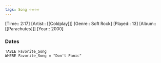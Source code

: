 ```yaml
---
tags: Song ⭐⭐⭐⭐ 
---
```

[Time:: 2:17]
[Artist:: [[Coldplay]]]
[Genre:: Soft Rock]
[Played:: 13]
[Album:: [[Parachutes]]]
[Year:: 2000]
### Dates
````dataview
TABLE Favorite_Song
WHERE Favorite_Song = "Don't Panic"
````